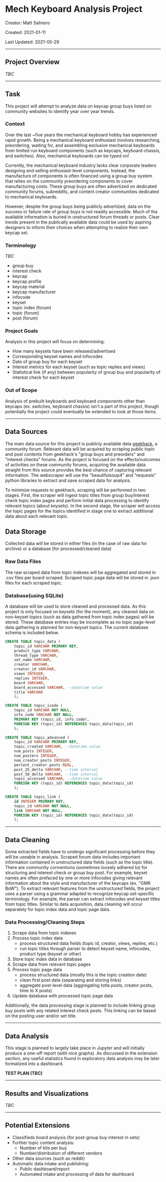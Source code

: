 # Mech Keyboard Analysis Project

Creator: Matt Salinero

Created: 2021-01-11

Last Updated: 2021-05-29

---
## Project Overview

*TBC*

---
## Task

This project will attempt to analyze data on keycap group buys listed on community websites to identify year over year trends.

### Context
Over the last \~five years the mechanical keyboard hobby has experienced rapid growth. Being a mechanical keyboard enthusiast involves researching, preordering, waiting for, and assembling exclusive mechanical keyboards from limited run keyboard components (such as keycaps, keyboard chassis, and switches). Also, mechanical keyboards can be typed on! 

Currently, the mechanical keyboard industry lacks clear corporate leaders designing and selling enthusiast-level components. Instead, the manufacture of components is often financed using a group buy system that relies on the community preordering components to cover manufacturing costs. These group buys are often advertized on dedicated community forums, subreddits, and content creator communities dedicated to mechanical keyboards. 

However, despite the group buys being publicly advertized, data on the success or failure rate of group buys is not readily accessible. Much of tha available information is buried in unstructured forum threads or posts. Clear trends present in the publically available data could be used by aspiring designers to inform their choices when attempting to realize their own keycap set.

### Terminology 

*TBC*

- group buy
- interest check
- keycap
- keycap profile
- keycap material
- keycap manufacturer
- infocode
- keyset
- topic index (forum)
- topic (forum)
- post (forum)

### Project Goals
Analysis in this project will focus on determining:
- How many keysets have been released/advertised
- Corresponding keyset names and infocodes
- Date of group buy for each keyset
- Interest metrics for each keyset (such as topic replies and views)
- Statistical link (if any) between popularity of group buy and popularity of interest check for each keyset

### Out of Scope
Analysis of prebuilt keyboards and keyboard components other than keycaps (ex. switches, keyboard chassis) isn't a part of this project, though potentially the project could eventually be extended to look at those items.

---
## Data Sources

The main data source for this project is publicly available data [geekhack](https://geekhack.org/), a community forum. Relevant data will be acquired by scraping public topic and post contents from geekhack's "group buys and preorders" and "interest checks" forums. As the project is focused on the effects/outcomes of activities on these community forums, acquiring the available data straight from this source provides the best chance of capturing relevant information. The webscraper will use the "beautifulsoup4" and "requests" python libraries to extract and save scraped data for analysis.

To minimize requests to geekhack, scraping will be performed in two stages. First, the scraper will ingest topic titles from group buy/interest check topic index pages and perform initial data processing to identify relevant topics (about keysets). In the second stage, the scraper will access the topic pages for the topics identified in stage one to extract additional data about each relevant topic.

## Data Storage

Collected data will be stored in either files (in the case of raw data for archive) or a database (for processed/cleaned data)

### Raw Data Files
The raw scraped data from topic indexes will be aggregated and stored in .csv files per board scraped. Scraped topic page data will be stored in .json files for each scraped topic.

### Database(using SQLite)
A database will be used to store cleaned and processed data. As this project is only focused on keysets (for the moment), any cleaned data on non-keyset topics (such as data gathered from topic index pages) will be stored. These database entries may be incomplete as no topic page-level data gathering is planned for non-keyset topics. The current database schema is included below.

```sql
CREATE TABLE topic_data (
	topic_id VARCHAR PRIMARY KEY,
	product_type VARCHAR,
	thread_type VARCHAR,
	set_name VARCHAR,
	creator VARCHAR,
	creator_id VARCHAR,
	views INTEGER,
	replies INTEGER,
	board VARCHAR,
	board_accessed VARCHAR, --datetime value
	title VARCHAR
	);

CREATE TABLE topic_icode (
	topic_id VARCHAR NOT NULL,
	info_code VARCHAR NOT NULL,
	PRIMARY KEY (topic_id, info_code),
	FOREIGN KEY (topic_id) REFERENCES topic_data(topic_id)
	);

CREATE TABLE topic_advanced (
	topic_id VARCHAR PRIMARY KEY,
	topic_created VARCHAR, --datetime value
	num_posts INTEGER,
	num_posters INTEGER,
	num_creator_posts INTEGER,
	percent_creator_posts REAL,
	post_25_delta VARCHAR, --time interval
	post_50_delta VARCHAR, --time interval
	topic_accessed VARCHAR, --datetime value
	FOREIGN KEY (topic_id) REFERENCES topic_data(topic_id)
	);

CREATE TABLE topic_link (
	id INTEGER PRIMARY KEY,
	topic_id VARCHAR NOT NULL,
	link VARCHAR NOT NULL,
	FOREIGN KEY (topic_id) REFERENCES topic_data(topic_id)
	);
```

---
## Data Cleaning

Some extracted fields have to undergo significant processing before they will be useable in analysis. Scraped forum data includes important information contained in unstructured data fields (such as the topic title). There are community conventions (sometimes loosely adhered to) for structuring and interest check or group buy post. For example, keyset names are often prefaced by one or more infocodes giving relevant information about the style and manufacturer of the keycaps (ex. "GMK BoW"). To extract relevant features from the unstructured fields, the project uses a parser using a grammar adapted to recognize keycap set-specific terminology. For example, the parser can extract infocodes and keyset titles from topic titles. Similar to data acquisition, data cleaning will occur separately for topic index data and topic page data.

### Data Processing/Cleaning Steps
1. Scrape data from topic indexes
2. Process topic index data
	- process structured data fields (topic id, creator, views, replies, etc.)
	- run topic titles through parser to detect keyset name, infocodes, product type (keyset or other)
3. Store topic index data in database
4. Scrape data from relevant topic pages
5. Process topic page data
	- process structured data (mostly this is the topic creation date)
	- clean first post data (separating and storing links)
	- aggregate post-level data (aggregating totla posts, creator posts, time to X posts)
6. Update database with processed topic page data

Additionally, the data processing stage is planned to include linking group buy posts with any related interest check posts. This linking can be based on the posting user and/or set title.

---
## Data Analysis

This stage is planned to largely take place in Jupyter and will initially produce a one-off report (with nice graphs). As discussed in the extension section, any useful statistics found in exploratory data analysis may be later formalized into a dashboard.

**TEST PLAN (TBC)**

----
## Results and Visualizations

*TBC*

---
## Potential Extensions

- Classifieds board analysis (for post-group buy interest in sets)
- Further topic content analysis:
  - Number of kits per buy
  - Number/distribution of different vendors
- Other data sources (such as reddit)
- Automatic data intake and publishing:
  - Public dashboard/report
  - Automated intake and processing of data for dashboard
